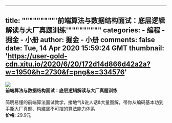 
---
title: """""""""'前端算法与数据结构面试：底层逻辑解读与大厂真题训练'"""""""""
categories: 
    - 编程
    - 掘金 - 小册
author: 掘金 - 小册
comments: false
date: Tue, 14 Apr 2020 15:59:24 GMT
thumbnail: 'https://user-gold-cdn.xitu.io/2020/6/20/172d14d866d42a2a?w=1950&h=2730&f=png&s=334576'
---

<div>   
<img src="https://user-gold-cdn.xitu.io/2020/6/20/172d14d866d42a2a?w=1950&h=2730&f=png&s=334576" referrerpolicy="no-referrer"><br>
            <strong>前端算法与数据结构面试：底层逻辑解读与大厂真题训练</strong><br><br>
            简明易懂的前端算法面试教学，接地气&说人话&大量图解，带你从编码基本功到手撕大厂真题、构建坚不可摧的算法能力体系<br>
            <strong>价格:</strong> 29.9元
          
</div>
            